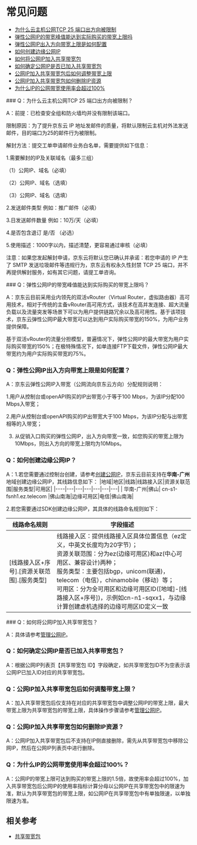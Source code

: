 # 常见问题

- [为什么云主机公网TCP 25 端口出方向被限制](faq#user-content-1)
- [弹性公网IP的带宽峰值能达到实际购买的带宽上限吗](faq#user-content-2)
- [弹性公网IP出入方向带宽上限是如何配置](faq#user-content-3)
- [如何创建边缘公网IP](faq#user-content-4)
- [如何将公网IP加入共享带宽包](faq#user-content-5)
- [如何确定公网IP是否已加入共享带宽包](faq#user-content-6)
- [公网IP加入共享带宽包后如何调整带宽上限](faq#user-content-7)
- [公网IP加入共享带宽包如何删除IP资源](faq#user-content-8)
- [为什么IP的公网带宽使用率会超过100%](faq#user-content-9)

<div id="user-content-1"> </div>
### Q：为什么云主机公网TCP 25 端口出方向被限制？

A：前提：已检查安全组和防火墙均并没有限制该端口。

限制原因：为了提升京东云 IP 地址发邮件的质量，将默认限制云主机对外法发送邮件，目的端口为25的邮件行为被限制。



解封方法：提交工单申请邮件业务白名单，需要提供如下信息：

1.需要解封的IP及关联域名（最多三组）

（1）公网IP、域名（必填）

（2）公网IP、域名（选填）

（3）公网IP、域名（选填）

2.发送邮件类型 例如：推广邮件（必填）

3.日发送邮件数量 例如：10万/天（必填）

4.是否包含退订 是/否 （必选）

5.使用描述：1000字以内，描述清楚，更容易通过审核（必填）

 

注意：如果您发起解封申请，京东云将默认您已确认并承诺：若您申请的 IP 产生了 SMTP 发送垃圾邮件等违规行为，京东云有权永久性封禁 TCP 25 端口，并不再提供解封服务，如有其它问题，请提工单咨询。

<div id="user-content-2"> </div>
### Q：弹性公网IP的带宽峰值能达到实际购买的带宽上限吗？

A：京东云目前采用业内领先的双活vRouter（Virtual Router，虚拟路由器）高可用技术，相对于传统的主备vRouter高可用方式，该技术在高并发连接、超大流量负载以及流量突发等场景下可以为用户提供链路冗余以及高可用性。基于该项技术，京东云弹性公网IP最大带宽可以达到用户实际购买带宽的150%，为用户业务提供保障。

基于双活vRouter的流量分担模型，普遍情况下，弹性公网IP的最大带宽为用户实际购买带宽的150%；在极特殊情况下，如单连接FTP下载文件，弹性公网IP最大带宽约为用户实际购买带宽的75%。

<div id="user-content-3"> </div>

### Q：弹性公网IP出入方向带宽上限是如何配置？

A：京东云弹性公网IP入带宽（公网流向京东云方向）分配规则说明：

1.用户从控制台或openAPI购买的IP出带宽小于等于100 Mbps，为该IP分配100 Mbps入带宽；

2.用户从控制台或openAPI购买的IP出带宽大于100 Mbps，为该IP分配与出带宽相等的入带宽；

3. 从促销入口购买的弹性公网IP，出入方向带宽一致，如您购买的带宽上限为10Mbps，则出入方向的带宽上限均为10Mbps。

<div id="user-content-4"> </div>

### Q：如何创建边缘公网IP？

A：1.若您需要通过控制台创建，请参考[创建公网IP](https://docs.jdcloud.com/cn/elastic-ip/create-elastic-ip)，京东云目前支持在**华南-广州**地域创建边缘公网IP，其线路信息如下：
|地域|地区|线路|线路接入区|资源关联范围|服务类型|可用区|
|----|---|---|---|---|---|---|
| 华南-广州|佛山| cn-s1-fsnh1.ez.telecom  |佛山南海|边缘可用区|电信|佛山南海|

2.若您需要通过SDK创建边缘公网IP，其具体的线路命名规则如下：

| 线路命名规则        |字段描述              |
| ---------------| ---------------|
|[线路接入区+序号].[资源关联范围].[服务类型]  |线路接入区：提供线路接入区具体位置信息（ez定义，中英文长度均为20字节）；<br>资源关联范围：分为ez(边缘可用区)和az(中心可用区、兼容设计)两种；<br>服务类型：主要包括bgp，unicom(联通)，telecom（电信），chinamobile（移动）等；<br>可用区：分为全可用区和边缘可用区ID([地域]-[线路接入区+序号])，示例如cn-n1-sqxx1，与边缘计算创建虚机选择的边缘可用区ID定义一致|

<div id="user-content-5"> </div>
### Q：如何将公网IP加入共享带宽包？

A：具体请参考[管理公网IP](../../Shared-Bandwidth-Package/Getting-Started/Manage-Public-IP.md)。

<div id="user-content-6"> </div>

### Q：如何确定公网IP是否已加入共享带宽包？

A：根据公网IP列表页【共享带宽包 ID】字段确定，如共享带宽包ID不为空表示该公网IP已加入ID对应的共享带宽包。

<div id="user-content-7"> </div>

### Q：公网IP加入共享带宽包后如何调整带宽上限？

A：加入共享带宽包后仅支持在对应的共享带宽包中调整公网IP的带宽上限，最大带宽上限为共享带宽包的带宽上限，具体操作步骤请参考[管理公网IP](../../Shared-Bandwidth-Package/Getting-Started/Manage-Public-IP.md)。

<div id="user-content-8"> </div>

### Q：公网IP加入共享带宽包如何删除IP资源？

A：公网IP加入共享带宽包后不支持在IP侧直接删除，需先从共享带宽包中移除公网IP，然后在公网IP列表页中进行删除。

<div id="user-content-9"> </div>

### Q：为什么IP的公网带宽使用率会超过100%？

A：公网IP的带宽上限可达到购买的带宽上限的1.5倍，故使用率会超过100%，加入共享带宽包后公网IP的使用率指标计算分母以公网IP在共享带宽包中的限速为准，默认为共享带宽包的带宽上限，如公网IP在共享带宽包中有单独限速，以单独限速为准。

##  相关参考

- [共享带宽包](https://docs.jdcloud.com/cn/shared-bandwidth-package/product-overview)
